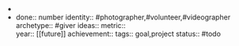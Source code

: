 -
- done:: number
  identity:: #photographer,#volunteer,#videographer
  archetype:: #giver
  ideas:: 
  metric::  
  year:: [[future]]
  achievement:: 
  tags:: goal,project
  status:: #todo